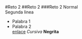 #Reto 2
##Reto 2
###Reto 2
Normal  
Segunda linea
- Palabra 1
- Palabra 2  
[enlace](www.google.com)
*Cursiva*
**Negrita**
